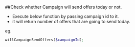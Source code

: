##Check whether Campaign will send offers today or not.

- Execute below function by passing campaign id to it.
- it will return number of offers that are going to send today.

eg.
```php
willCampaignSendOffers($campaignId);
```